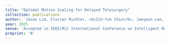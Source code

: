 ```yaml
---
title: "Optimal Motion Scaling for Delayed Telesurgery"
collection: publications
author: 'Jason Lim, Florian Richter, <b>Zih-Yun Chiu</b>, Jaeyeon Lee, Ethan Quist, Nathan Fisher, Jonathan Chambers, Steven Hong, Michael C. Yip'
year: 2025
venue: 'Accepted in IEEE/RSJ International Conference on Intelligent Robots and Systems (IROS)'
preprint: 'N'
---
```

